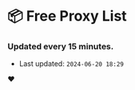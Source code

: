 # :package: Free Proxy List
### Updated every 15 minutes.

- Last updated: `2024-06-20 18:29`

:heart:
